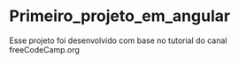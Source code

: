 # Primeiro_projeto_em_angular
Esse projeto foi desenvolvido com base no tutorial do canal freeCodeCamp.org

